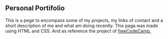 ## Personal Portifolio

This is a pege to encompass some of my projects, my links of contact and a short description of me and what am doing recently.
This paga was made using HTML and CSS. And as reference the project of <a href="https://www.freecodecamp.org/learn" target="_blank">freeCodeCamp.<a>